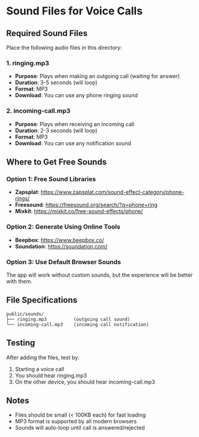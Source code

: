 # Sound Files for Voice Calls

## Required Sound Files

Place the following audio files in this directory:

### 1. ringing.mp3
- **Purpose**: Plays when making an outgoing call (waiting for answer)
- **Duration**: 3-5 seconds (will loop)
- **Format**: MP3
- **Download**: You can use any phone ringing sound

### 2. incoming-call.mp3
- **Purpose**: Plays when receiving an incoming call
- **Duration**: 2-3 seconds (will loop)
- **Format**: MP3
- **Download**: You can use any notification sound

## Where to Get Free Sounds

### Option 1: Free Sound Libraries
- **Zapsplat**: https://www.zapsplat.com/sound-effect-category/phone-rings/
- **Freesound**: https://freesound.org/search/?q=phone+ring
- **Mixkit**: https://mixkit.co/free-sound-effects/phone/

### Option 2: Generate Using Online Tools
- **Beepbox**: https://www.beepbox.co/
- **Soundation**: https://soundation.com/

### Option 3: Use Default Browser Sounds
The app will work without custom sounds, but the experience will be better with them.

## File Specifications

```
public/sounds/
├── ringing.mp3          (outgoing call sound)
└── incoming-call.mp3    (incoming call notification)
```

## Testing

After adding the files, test by:
1. Starting a voice call
2. You should hear ringing.mp3
3. On the other device, you should hear incoming-call.mp3

## Notes

- Files should be small (< 100KB each) for fast loading
- MP3 format is supported by all modern browsers
- Sounds will auto-loop until call is answered/rejected
